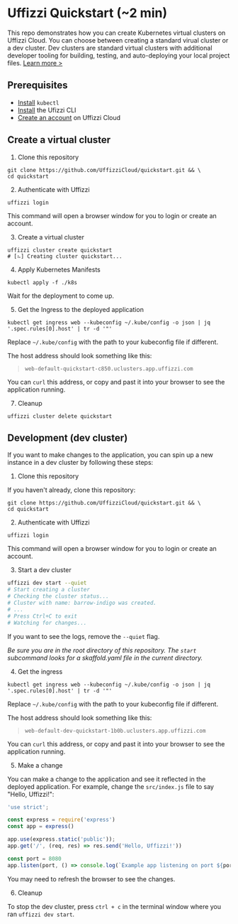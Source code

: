 # Uffizzi Quickstart (~2 min)

This repo demonstrates how you can create Kubernetes virtual clusters on Uffizzi Cloud. You can choose between creating a standard virual cluster or a dev cluster. Dev clusters are standard virtual clusters with additional developer tooling for building, testing, and auto-deploying your local project files. [Learn more >](https://docs.uffizzi.com/docs/quickstart)

## Prerequisites

- [Install](https://kubernetes.io/docs/tasks/tools/install-kubectl/) `kubectl`  
- [Install](https://docs.uffizzi.com/installation) the Ufizzi CLI  
- [Create an account](https://docs.uffizzi.com/installation#authentication) on Uffizzi Cloud  

## Create a virtual cluster

1. Clone this repository
```
git clone https://github.com/UffizziCloud/quickstart.git && \
cd quickstart
```

2. Authenticate with Uffizzi
```
uffizzi login
```

This command will open a browser window for you to login or create an account.

3. Create a virtual cluster
```
uffizzi cluster create quickstart
# [⠦] Creating cluster quickstart...
```

4. Apply Kubernetes Manifests
```
kubectl apply -f ./k8s
```

Wait for the deployment to come up.  

5. Get the Ingress to the deployed application  
```
kubectl get ingress web --kubeconfig ~/.kube/config -o json | jq '.spec.rules[0].host' | tr -d '"'
```

Replace `~/.kube/config` with the path to your kubeconfig file if different.

The host address should look something like this:  
> `web-default-quickstart-c850.uclusters.app.uffizzi.com`  

You can `curl` this address, or copy and past it into your browser to see the application running.

7. Cleanup
```
uffizzi cluster delete quickstart
```

## Development (dev cluster)

If you want to make changes to the application, you can spin up a new instance in a dev cluster by following these steps:  

1. Clone this repository

If you haven't already, clone this repository:  
```
git clone https://github.com/UffizziCloud/quickstart.git && \
cd quickstart
```

2. Authenticate with Uffizzi
```
uffizzi login
```

This command will open a browser window for you to login or create an account.

3. Start a dev cluster
``` bash
uffizzi dev start --quiet
# Start creating a cluster
# Checking the cluster status...
# Cluster with name: barrow-indigo was created.
# ...
# Press Ctrl+C to exit
# Watching for changes...
```

If you want to see the logs, remove the `--quiet` flag.

_Be sure you are in the root directory of this repository. The `start` subcommand looks for a skaffold.yaml file in the current directory._

4. Get the ingress

```
kubectl get ingress web --kubeconfig ~/.kube/config -o json | jq '.spec.rules[0].host' | tr -d '"'
```

Replace `~/.kube/config` with the path to your kubeconfig file if different.

The host address should look something like this:  

> `web-default-dev-quickstart-1b0b.uclusters.app.uffizzi.com`

You can `curl` this address, or copy and past it into your browser to see the application running.

5. Make a change

You can make a change to the application and see it reflected in the deployed application. For example, change the `src/index.js` file to say "Hello, Uffizzi!":

``` javascript
'use strict';

const express = require('express')
const app = express()

app.use(express.static('public'));
app.get('/', (req, res) => res.send('Hello, Uffizzi!'))

const port = 8080
app.listen(port, () => console.log(`Example app listening on port ${port}!`))
```

You may need to refresh the browser to see the changes.

6. Cleanup  

To stop the dev cluster, press `ctrl + c` in the terminal window where you ran `uffizzi dev start`.